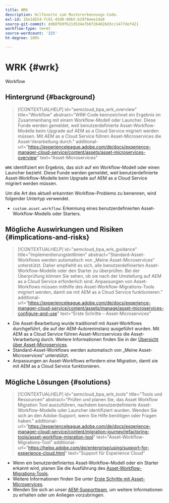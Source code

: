 ```yaml
---
title: WRK
description: Hilfeseite zum Mustererkennungs-Code.
exl-id: 1be1db54-fc91-45d0-80b5-b2978eee1da8
source-git-commit: dd60fb9fb21d534e7b6f264826d3cc1477def421
workflow-type: tm+mt
source-wordcount: '325'
ht-degree: 100%

---
```


# WRK {#wrk}

Workflow

## Hintergrund {#background}

>[!CONTEXTUALHELP]
>id="aemcloud_bpa_wrk_overview"
>title="Workflow"
>abstract="WRK-Code kennzeichnet ein Ergebnis im Zusammenhang mit einem Workflow-Modell oder Launcher. Diese Funde werden gemeldet, weil benutzerdefinierte Asset-Workflow-Modelle beim Upgrade auf AEM as a Cloud Service migriert werden müssen. Mit AEM as a Cloud Service führen Asset-Microservices die Asset-Verarbeitung durch."
>additional-url="https://experienceleague.adobe.com/de/docs/experience-manager-cloud-service/content/assets/asset-microservices-overview" text="Asset-Microservices"

`WRK` identifiziert ein Ergebnis, das sich auf ein Workflow-Modell oder einen Launcher bezieht. Diese Funde werden gemeldet, weil benutzerdefinierte Asset-Workflow-Modelle beim Upgrade auf AEM as a Cloud Service migriert werden müssen.

Um die Art des aktuell erkannten Workflow-Problems zu benennen, wird folgender Untertyp verwendet.

* `custom.asset.workflow`: Erkennung eines benutzerdefinierten Asset-Workflow-Modells oder Starters.

## Mögliche Auswirkungen und Risiken {#implications-and-risks}

>[!CONTEXTUALHELP]
>id="aemcloud_bpa_wrk_guidance"
>title="Implementierungsleitlinien"
>abstract="Standard-Asset-Workflows werden automatisch von „Meine Asset-Microservices“ unterstützt. Daher empfiehlt es sich, alle benutzerdefinierten Asset-Workflow-Modelle oder den Starter zu überprüfen. Bei der Überprüfung können Sie sehen, ob sie nach der Umstellung auf AEM as a Cloud Service erforderlich sind. Anpassungen von Asset-Workflows müssen mithilfe des Asset-Workflow-Migrations-Tools migriert werden, damit sie mit AEM as a Cloud Service funktionieren."
>additional-url="https://experienceleague.adobe.com/de/docs/experience-manager-cloud-service/content/assets/manage/asset-microservices-configure-and-use" text="Erste Schritte – Asset-Microservices"

* Die Asset-Bearbeitung wurde traditionell mit Asset-Workflows durchgeführt, die auf der AEM-Autoreninstanz ausgeführt wurden. Mit AEM as a Cloud Service führen Asset-Microservices die Asset-Verarbeitung durch. Weitere Informationen finden Sie in der [Übersicht über Asset-Microservices](https://experienceleague.adobe.com/de/docs/experience-manager-cloud-service/content/assets/asset-microservices-overview).
* Standard-Asset-Workflows werden automatisch von „Meine Asset-Microservices“ unterstützt.
* Anpassungen an Asset-Workflows erfordern eine Migration, damit sie mit AEM as a Cloud Service funktionieren.

## Mögliche Lösungen {#solutions}

>[!CONTEXTUALHELP]
>id="aemcloud_bpa_wrk_tools"
>title="Tools und Ressourcen"
>abstract="Prüfen und planen Sie, das Asset Workflow Migration Tool auszuführen, nachdem benutzerdefinierte Asset-Workflow-Modelle oder Launcher identifiziert wurden. Wenden Sie sich an den Adobe-Support, wenn Sie Hilfe benötigen oder Fragen haben."
>additional-url="https://experienceleague.adobe.com/de/docs/experience-manager-cloud-service/content/migration-journey/refactoring-tools/asset-workflow-migration-tool" text="Asset-Workflow-Migrations-Tool"
>additional-url="https://helpx.adobe.com/de/enterprise/using/support-for-experience-cloud.html" text="Support für Experience Cloud"

* Wenn ein benutzerdefiniertes Asset-Workflow-Modell oder ein Starter erkannt wird, planen Sie die Ausführung des [Asset-Workflow-Migrations-Tools](https://experienceleague.adobe.com/de/docs/experience-manager-cloud-service/content/migration-journey/refactoring-tools/asset-workflow-migration-tool).
* Weitere Informationen finden Sie unter [Erste Schritte mit Asset-Microservices](https://experienceleague.adobe.com/de/docs/experience-manager-cloud-service/content/assets/manage/asset-microservices-configure-and-use).
* Wenden Sie sich an unser [AEM-Supportteam](https://helpx.adobe.com/de/enterprise/using/support-for-experience-cloud.html), um weitere Informationen zu erhalten oder um Anliegen vorzubringen.
